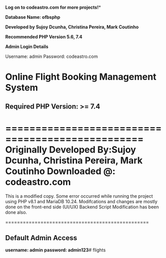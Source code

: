 **Log on to codeastro.com for more projects!***

**Database Name: ofbsphp**

**Developed by Sujoy Dcunha, Christina Pereira, Mark Coutinho**

**Recommended PHP Version 5.6, 7.4**


**Admin Login Details**

Username: admin
Password: codeastro.com


# **Online Flight Booking Management System**

## Required PHP Version: >= 7.4

=================================================
**Originally Developed By:Sujoy Dcunha, Christina Pereira, Mark Coutinho**
**Downloaded @: codeastro.com**
=================================================
This is a modified copy. Some error occurred while running the project using PHP v8.1 and MariaDB 10.24.
Modifcations and changes are mostly done on the front-end side (UI/UX)
Backend Script Modification has been done also.


=================================================
## **Default Admin Access**
**username: admin**
**password: admin123**#   f l i g h t s  
 